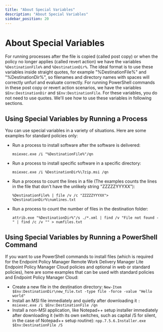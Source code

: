 ```yaml
---
title: "About Special Variables"
description: "About Special Variables"
sidebar_position: 20
---
```


# About Special Variables

For running processes after the file is copied (called post copy) or when the policy no longer
applies (called revert action) we have the variables `%DestinationFile%` and `%DestinationDir%`. The
ideal format is to use these variables inside straight quotes, for example "%DestinationFile%" and
"%DestinationDir%", so filenames and directory names with spaces will correctly unfurl and evaluate
correctly. For running PowerShell commands in these post copy or revert action scenarios, we have
the variables `$Env:DestinationDir` and `$Env:DestinationFile`. For these variables, you do not need
to use quotes. We'll see how to use these variables in following sections.

## Using Special Variables by Running a Process

You can use special variables in a variety of situations. Here are some examples for standard
policies only:

- Run a process to install software after the software is delivered:

  `msiexec.exe /i "%DestinationFile%"/qn`

- Run a process to install specific software in a specific directory:

  `msiexec.exe /i %DestinationDir%\7zip.msi /qn`

- Run a process to count the lines in a file (The examples counts the lines in the file that don't
  have the unlikely string "ZZZZZYYYXX"):

  `%DestinationFile% | file /v /c "ZZZZZYYYXX"> %DestinationDir%\numlines.txt`

- Run a process to count the number of files in the destination folder:

  `attrib.exe "%DestinationDir%"/s ./*.xml | find /v "File not found - " | find /c /v "" > numfiles.txt`

## Using Special Variables by Running a PowerShell Command

If you want to use PowerShell commands to install files (which is required for the Endpoint Policy
Manager Remote Work Delivery Manager Lite Endpoint Policy Manager Cloud policies and optional in web
or standard policies), here are some examples that can be used with standard policies and Endpoint
Policy Manager Cloud:

- Create a new file in the destination directory:
  `New-Item $Env:DestinationDir\new_file.txt -type file -force -value "Hello world"`
- Install an MSI file immediately and quietly after downloading it
  `: msiexec.exe /i $Env:DestinationFile /qn`
- Install a non-MSI application, like Notepad++ setup installer immediately after downloading it
  (with its own switches, such as capital /S for silent, in the case of Notepad++ setup routine):
  `npp.7.5.6.Installer.exe $Env:DestinationFile /S`
